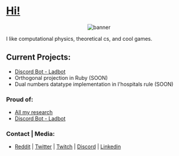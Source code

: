 # [Hi!](https://jpvinnie.github.io/)

<p align="center">
  <img src="https://jpvinnie.github.io/pics/bannerimg.png" alt="banner" />
</p>

I like computational physics, theoretical cs, and cool games.

## Current Projects:
- [Discord Bot - Ladbot](https://github.com/Camto/Lad)
- Orthogonal projection in Ruby (SOON)
- Dual numbers datatype implementation in l'hospitals rule (SOON)

### Proud of:
- [All my research](https://github.com/jpVinnie/Research-Projects)
- [Discord Bot - Ladbot](https://github.com/Camto/Lad)

### Contact | Media:
- [Reddit](https://www.reddit.com/user/Stenfor) | [Twitter](https://twitter.com/jp_vinnie) | [Twitch](https://www.twitch.tv/jpvinnie) | [Discord](https://discordapp.com/users/294518633541926912) | [Linkedin](linkedin.com/in/jan-paul-v-ramos-6268bb208/)
